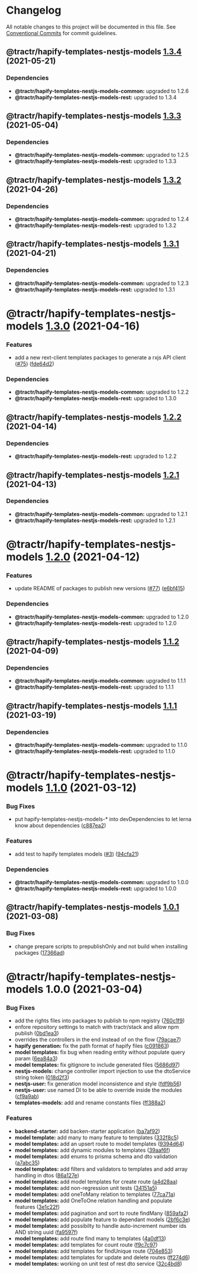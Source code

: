 # Changelog

All notable changes to this project will be documented in this file. See
[Conventional Commits](https://conventionalcommits.org) for commit guidelines.

## @tractr/hapify-templates-nestjs-models [1.3.4](https://github.com/tractr/stack/compare/@tractr/hapify-templates-nestjs-models@1.3.3...@tractr/hapify-templates-nestjs-models@1.3.4) (2021-05-21)

### Dependencies

- **@tractr/hapify-templates-nestjs-models-common:** upgraded to 1.2.6
- **@tractr/hapify-templates-nestjs-models-rest:** upgraded to 1.3.4

## @tractr/hapify-templates-nestjs-models [1.3.3](https://github.com/tractr/stack/compare/@tractr/hapify-templates-nestjs-models@1.3.2...@tractr/hapify-templates-nestjs-models@1.3.3) (2021-05-04)

### Dependencies

- **@tractr/hapify-templates-nestjs-models-common:** upgraded to 1.2.5
- **@tractr/hapify-templates-nestjs-models-rest:** upgraded to 1.3.3

## @tractr/hapify-templates-nestjs-models [1.3.2](https://github.com/tractr/stack/compare/@tractr/hapify-templates-nestjs-models@1.3.1...@tractr/hapify-templates-nestjs-models@1.3.2) (2021-04-26)

### Dependencies

- **@tractr/hapify-templates-nestjs-models-common:** upgraded to 1.2.4
- **@tractr/hapify-templates-nestjs-models-rest:** upgraded to 1.3.2

## @tractr/hapify-templates-nestjs-models [1.3.1](https://github.com/tractr/stack/compare/@tractr/hapify-templates-nestjs-models@1.3.0...@tractr/hapify-templates-nestjs-models@1.3.1) (2021-04-21)

### Dependencies

- **@tractr/hapify-templates-nestjs-models-common:** upgraded to 1.2.3
- **@tractr/hapify-templates-nestjs-models-rest:** upgraded to 1.3.1

# @tractr/hapify-templates-nestjs-models [1.3.0](https://github.com/tractr/stack/compare/@tractr/hapify-templates-nestjs-models@1.2.2...@tractr/hapify-templates-nestjs-models@1.3.0) (2021-04-16)

### Features

- add a new rext-client templates packages to generate a rxjs API client
  ([#75](https://github.com/tractr/stack/issues/75))
  ([fde64d2](https://github.com/tractr/stack/commit/fde64d22cac2d985b3da03a37add56702f50e278))

### Dependencies

- **@tractr/hapify-templates-nestjs-models-common:** upgraded to 1.2.2
- **@tractr/hapify-templates-nestjs-models-rest:** upgraded to 1.3.0

## @tractr/hapify-templates-nestjs-models [1.2.2](https://github.com/tractr/stack/compare/@tractr/hapify-templates-nestjs-models@1.2.1...@tractr/hapify-templates-nestjs-models@1.2.2) (2021-04-14)

### Dependencies

- **@tractr/hapify-templates-nestjs-models-rest:** upgraded to 1.2.2

## @tractr/hapify-templates-nestjs-models [1.2.1](https://github.com/tractr/stack/compare/@tractr/hapify-templates-nestjs-models@1.2.0...@tractr/hapify-templates-nestjs-models@1.2.1) (2021-04-13)

### Dependencies

- **@tractr/hapify-templates-nestjs-models-common:** upgraded to 1.2.1
- **@tractr/hapify-templates-nestjs-models-rest:** upgraded to 1.2.1

# @tractr/hapify-templates-nestjs-models [1.2.0](https://github.com/tractr/stack/compare/@tractr/hapify-templates-nestjs-models@1.1.2...@tractr/hapify-templates-nestjs-models@1.2.0) (2021-04-12)

### Features

- update README of packages to publish new versions
  ([#77](https://github.com/tractr/stack/issues/77))
  ([e6bf415](https://github.com/tractr/stack/commit/e6bf415af3fe5588c15577f047a6262f81c1564f))

### Dependencies

- **@tractr/hapify-templates-nestjs-models-common:** upgraded to 1.2.0
- **@tractr/hapify-templates-nestjs-models-rest:** upgraded to 1.2.0

## @tractr/hapify-templates-nestjs-models [1.1.2](https://github.com/tractr/stack/compare/@tractr/hapify-templates-nestjs-models@1.1.1...@tractr/hapify-templates-nestjs-models@1.1.2) (2021-04-09)

### Dependencies

- **@tractr/hapify-templates-nestjs-models-common:** upgraded to 1.1.1
- **@tractr/hapify-templates-nestjs-models-rest:** upgraded to 1.1.1

## @tractr/hapify-templates-nestjs-models [1.1.1](https://github.com/tractr/stack/compare/@tractr/hapify-templates-nestjs-models@1.1.0...@tractr/hapify-templates-nestjs-models@1.1.1) (2021-03-19)

### Dependencies

- **@tractr/hapify-templates-nestjs-models-common:** upgraded to 1.1.0
- **@tractr/hapify-templates-nestjs-models-rest:** upgraded to 1.1.0

# @tractr/hapify-templates-nestjs-models [1.1.0](https://github.com/tractr/stack/compare/@tractr/hapify-templates-nestjs-models@1.0.1...@tractr/hapify-templates-nestjs-models@1.1.0) (2021-03-12)

### Bug Fixes

- put hapify-templates-nestjs-models-\* into devDependencies to let lerna know
  about dependencies
  ([c887ea2](https://github.com/tractr/stack/commit/c887ea20e36b9e9eb7b714c39b2dd45843db378d))

### Features

- add test to hapify templates models
  ([#3](https://github.com/tractr/stack/issues/3))
  ([94cfa21](https://github.com/tractr/stack/commit/94cfa21e3b19770da715d48f86ec37462cb01d49))

### Dependencies

- **@tractr/hapify-templates-nestjs-models-common:** upgraded to 1.0.0
- **@tractr/hapify-templates-nestjs-models-rest:** upgraded to 1.0.0

## @tractr/hapify-templates-nestjs-models [1.0.1](https://github.com/tractr/stack/compare/@tractr/hapify-templates-nestjs-models@1.0.0...@tractr/hapify-templates-nestjs-models@1.0.1) (2021-03-08)

### Bug Fixes

- change prepare scripts to prepublishOnly and not build when installing
  packages
  ([17366ad](https://github.com/tractr/stack/commit/17366ada324f19b5a853a96a01f42996a43385b8))

# @tractr/hapify-templates-nestjs-models 1.0.0 (2021-03-04)

### Bug Fixes

- add the rights files into packages to publish to npm registry
  ([760c1f9](https://github.com/tractr/stack/commit/760c1f98da944f39f821c7d4e30847e229bba44d))
- enfore repository settings to match with tractr/stack and allow npm publish
  ([0bd1ea3](https://github.com/tractr/stack/commit/0bd1ea38f5c1fc5f88e5611b214de8418bd59bdc))
- overrides the controllers in the end instead of on the flow
  ([79acae7](https://github.com/tractr/stack/commit/79acae79cfd8dff632ba686d15eb8c4e5c62669d))
- **hapify generation:** fix the path format of hapify files
  ([c091863](https://github.com/tractr/stack/commit/c0918634696ff9848cb6803b8a3ea25daf3e2e92))
- **model templates:** fix bug when reading entity without populate query param
  ([6ea84a3](https://github.com/tractr/stack/commit/6ea84a3bb5b87c67fbf28543188a061618973519))
- **model templates:** fix gitignore to include generated files
  ([5686d97](https://github.com/tractr/stack/commit/5686d97046b01163e7f72026c96a2903802b2e65))
- **nestjs-models:** change controller import injection to use the dtoService
  string token
  ([018d2f3](https://github.com/tractr/stack/commit/018d2f3019832dace8b714a0b7b38f97ebf99270))
- **nestjs-user:** fix generation model inconsistence and style
  ([fdf9b56](https://github.com/tractr/stack/commit/fdf9b56a8755231f51d50f551c03a3baaf377c61))
- **nestjs-user:** use named DI to be able to override inside the modules
  ([cf9a9ab](https://github.com/tractr/stack/commit/cf9a9abb9e101b9e83107b613d628639f15e9ed0))
- **templates-models:** add and rename constants files
  ([ff388a2](https://github.com/tractr/stack/commit/ff388a26396c9908c72e8a6cf2ee5c8faf368460))

### Features

- **backend-starter:** add backen-starter application
  ([ba7af92](https://github.com/tractr/stack/commit/ba7af928cd5296ac3a3264d0c2be93d25fe6aedd))
- **model template:** add many to many feature to templates
  ([332f8c5](https://github.com/tractr/stack/commit/332f8c5982f7102466e8b66451e41db1171a095e))
- **model templates:** add an upsert route to model templates
  ([9394d64](https://github.com/tractr/stack/commit/9394d643396054b5ac8c6867ea1306dc6acdd9c4))
- **model templates:** add dynamic modules to templates
  ([39aaf6f](https://github.com/tractr/stack/commit/39aaf6f0f3a90c1ea8850a82dabb08be6b2d6db8))
- **model templates:** add enums to prisma schema and dto validation
  ([a7abc35](https://github.com/tractr/stack/commit/a7abc35d79498e8db4cf0a71d10dca90fed51de1))
- **model templates:** add filters and validators to templates and add array
  handling in dtos
  ([86a127e](https://github.com/tractr/stack/commit/86a127ed91126e3702f13f4c186415548bd44714))
- **model templates:** add model templates for create route
  ([a4d28aa](https://github.com/tractr/stack/commit/a4d28aa52badebd88186158d51ffe78d4c514dbf))
- **model templates:** add non-regression unit tests
  ([34151a5](https://github.com/tractr/stack/commit/34151a5b6b5a8ffc7b0a11e4a072975e05b7ec72))
- **model templates:** add oneToMany relation to templates
  ([77ca71a](https://github.com/tractr/stack/commit/77ca71a26d8c6ba23c4a16bad15520e5c3843b1f))
- **model templates:** add OneToOne relation handling and populate features
  ([3e1c22f](https://github.com/tractr/stack/commit/3e1c22f016e7ce96986623165e8ceed1dfcd8aa6))
- **model templates:** add pagination and sort to route findMany
  ([859afa2](https://github.com/tractr/stack/commit/859afa24057902a9bafc7fe00baa892951381e0c))
- **model templates:** add populate feature to dependant models
  ([2bf6c3e](https://github.com/tractr/stack/commit/2bf6c3e43a18bd47f94472df50991f855827b738))
- **model templates:** add possibilty to handle auto-increment number ids AND
  string uuid
  ([fa9597f](https://github.com/tractr/stack/commit/fa9597f9c7064dc47a67c2ef2c60194cc00b701e))
- **model templates:** add route find many to templates
  ([4a0df13](https://github.com/tractr/stack/commit/4a0df13fe9b5c20bcd53db8644d52f57fa306cc4))
- **model templates:** add templates for count route
  ([f9c7c97](https://github.com/tractr/stack/commit/f9c7c97b9d1b62303fbe58e23cea2669e1434be3))
- **model templates:** add templates for findUnique route
  ([704e853](https://github.com/tractr/stack/commit/704e8538e2d93e40d3829522e665f09addef332c))
- **model templates:** add templates for update and delete routes
  ([ff274d6](https://github.com/tractr/stack/commit/ff274d6a06be74ab72c5e196560076bb4dddc930))
- **model templates:** working on unit test of rest dto service
  ([32c4bd8](https://github.com/tractr/stack/commit/32c4bd8624147565419cd8416763569ead397359))
